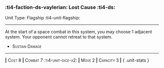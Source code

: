 ### :ti4-faction-ds-vaylerian: **Lost Cause** :ti4-ds:

Unit Type: Flagship :ti4-unit-flagship:

---

At the start of a space combat in this system, you may choose 1 adjacent system.
Your opponent cannot retreat to that system.

* <span style="font-variant:small-caps;">Sustain Damage</span> 


---

__|__ <span style="font-variant:small-caps;">Cost 8</span> __|__ <span style="font-variant:small-caps;">Combat 7 :ti4-unit-dice-x2:</span> __|__ <span style="font-variant:small-caps;">Move 2</span> __|__ <span style="font-variant:small-caps;">Capacity 3</span> __|__
{ .unit-stats }
